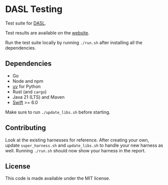 # DASL Testing

Test suite for [DASL](https://dasl.ing/).

Test results are available on the [website](https://hyphacoop.github.io/dasl-testing/).

Run the test suite locally by running `./run.sh` after installing all the dependencies.

## Dependencies
- Go
- Node and npm
- [uv](https://docs.astral.sh/uv/) for Python
- Rust (and `cargo`)
- Java 21 (LTS) and Maven
- [Swift](https://www.swift.org/install/) >= 6.0

Make sure to run `./update_libs.sh` before starting.

## Contributing

Look at the existing harnesses for reference. After creating your own, update `super_harness.sh`
and `update_libs.sh` to handle your new harness as well. Running `./run.sh` should now show
your harness in the report.

## License

This code is made available under the MIT license.
